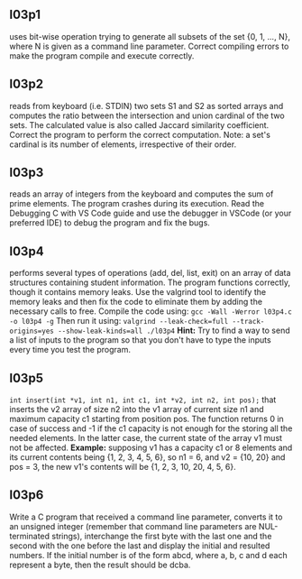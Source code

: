 ## l03p1

uses bit-wise operation trying to generate all subsets of the set {0, 1, ..., N}, where N is given as a command line parameter. Correct compiling errors to make the program compile and execute correctly.

## l03p2

reads from keyboard (i.e. STDIN) two sets S1 and S2 as sorted arrays and computes the ratio between the intersection and union cardinal of the two sets. The calculated value is also called Jaccard similarity coefficient. Correct the program to perform the correct computation. Note: a set's cardinal is its number of elements, irrespective of their order.

## l03p3

reads an array of integers from the keyboard and computes the sum of prime elements. The program crashes during its execution. Read the Debugging C with VS Code guide and use the debugger in VSCode (or your preferred IDE) to debug the program and fix the bugs.

## l03p4

performs several types of operations (add, del, list, exit) on an array of data structures containing student information. The program functions correctly, though it contains memory leaks. Use the valgrind tool to identify the memory leaks and then fix the code to eliminate them by adding the necessary calls to free.
Compile the code using: `gcc -Wall -Werror l03p4.c -o l03p4 -g`
Then run it using: `valgrind --leak-check=full --track-origins=yes --show-leak-kinds=all ./l03p4`
**Hint:** Try to find a way to send a list of inputs to the program so that you don't have to type the inputs every time you test the program.

## l03p5
`int insert(int *v1, int n1, int c1, int *v2, int n2, int pos);`
that inserts the v2 array of size n2 into the v1 array of current size n1 and maximum capacity c1 starting from position pos. The function returns 0 in case of success and -1 if the c1 capacity is not enough for the storing all the needed elements. In the latter case, the current state of the array v1 must not be affected.
**Example:** supposing v1 has a capacity c1 or 8 elements and its current contents being {1, 2, 3, 4, 5, 6}, so n1 = 6, and v2 = {10, 20} and pos = 3, the new v1's contents will be {1, 2, 3, 10, 20, 4, 5, 6}.

## l03p6

Write a C program that received a command line parameter, converts it to an unsigned integer (remember that command line parameters are NUL-terminated strings), interchange the first byte with the last one and the second with the one before the last and display the initial and resulted numbers. If the initial number is of the form abcd, where a, b, c and d each represent a byte, then the result should be dcba.
